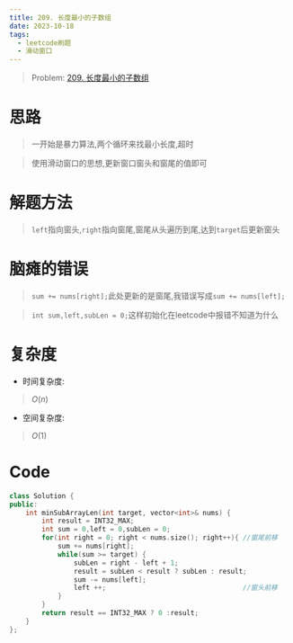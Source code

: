 ```yaml
---
title: 209. 长度最小的子数组
date: 2023-10-18
tags:
  - leetcode刷题
  - 滑动窗口
---
```

> Problem: [209. 长度最小的子数组](https://leetcode.cn/problems/minimum-size-subarray-sum/description/)
  

# 思路

> 一开始是暴力算法,两个循环来找最小长度,超时

  

> 使用滑动窗口的思想,更新窗口窗头和窗尾的值即可

  

# 解题方法

> `left`指向窗头,`right`指向窗尾,窗尾从头遍历到尾,达到`target`后更新窗头

  

# 脑瘫的错误

> `sum += nums[right];`此处更新的是窗尾,我错误写成`sum += nums[left];`

  

> `int sum,left,subLen = 0;`这样初始化在leetcode中报错不知道为什么

  

# 复杂度

- 时间复杂度:

> $O(n)$

  

- 空间复杂度:

> $O(1)$

  
  

# Code

```C++
class Solution {
public:
    int minSubArrayLen(int target, vector<int>& nums) {
        int result = INT32_MAX;
        int sum = 0,left = 0,subLen = 0;
        for(int right = 0; right < nums.size(); right++){ //窗尾前移
            sum += nums[right];
            while(sum >= target) {
                subLen = right - left + 1;
                result = subLen < result ? subLen : result;
                sum -= nums[left];
                left ++;                                  //窗头前移
            }
        }
        return result == INT32_MAX ? 0 :result;
    }
};
```